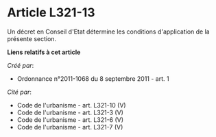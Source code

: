 # Article L321-13

Un décret en Conseil d'Etat détermine les conditions d'application de la présente section.

**Liens relatifs à cet article**

_Créé par_:

  - Ordonnance n°2011-1068 du 8 septembre 2011 - art. 1

_Cité par_:

  - Code de l'urbanisme - art. L321-10 (V)
  - Code de l'urbanisme - art. L321-3 (V)
  - Code de l'urbanisme - art. L321-6 (V)
  - Code de l'urbanisme - art. L321-7 (V)
